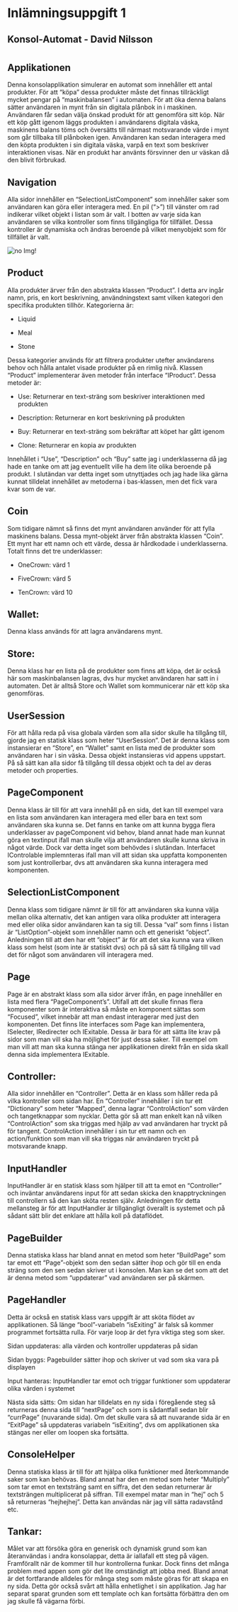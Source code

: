 # Inlämningsuppgift 1 

## Konsol-Automat - David Nilsson 
#

## Applikationen 

Denna konsolapplikation simulerar en automat som innehåller ett antal produkter. För att “köpa” dessa produkter måste det finnas tillräckligt mycket pengar på “maskinbalansen” i automaten. För att öka denna balans sätter användaren in mynt från sin digitala plånbok in i maskinen. Användaren får sedan välja önskad produkt för att genomföra sitt köp. När ett köp gått igenom läggs produkten i användarens digitala väska, maskinens balans töms och översätts till närmast motsvarande värde i mynt som går tillbaka till plånboken igen. Användaren kan sedan interagera med den köpta produkten i sin digitala väska, varpå en text som beskriver interaktionen visas. När en produkt har använts försvinner den ur väskan då den blivit förbrukad.  

 
## Navigation 

Alla sidor innehåller en “SelectionListComponent” som innehåller saker som användaren kan göra eller interagera med. En pil (“>”) till vänster om rad indikerar vilket objekt i listan som är valt. I botten av varje sida kan användaren se vilka kontroller som finns tillgängliga för tillfället. Dessa kontroller är dynamiska och ändras beroende på vilket menyobjekt som för tillfället är valt. 

![no Img!](./ReadMeImgs/NavigationImg.png "Konsol Navigation")

## Product

Alla produkter ärver från den abstrakta klassen “Product”. I detta arv ingår namn, pris, en kort beskrivning, användningstext samt vilken kategori den specifika produkten tillhör. Kategorierna är:  

- Liquid 

- Meal  

- Stone  

Dessa kategorier används för att filtrera produkter utefter användarens behov och hålla antalet visade produkter på en rimlig nivå. Klassen “Product” implementerar även metoder från interface “IProduct”. Dessa metoder är: 

- Use: Returnerar en text-sträng som beskriver interaktionen med produkten 

- Description: Returnerar en kort beskrivning på produkten 

- Buy: Returnerar en text-sträng som bekräftar att köpet har gått igenom 

- Clone: Returnerar en kopia av produkten  

Innehållet i “Use”, “Description” och “Buy” satte jag i underklasserna då jag hade en tanke om att jag eventuellt ville ha dem lite olika beroende på produkt. I slutändan var detta inget som utnyttjades och jag hade lika gärna kunnat tilldelat innehållet av metoderna i bas-klassen, men det fick vara kvar som de var.  

 

## Coin 

Som tidigare nämnt så finns det mynt användaren använder för att fylla maskinens balans. Dessa mynt-objekt ärver från abstrakta klassen “Coin”.  Ett mynt har ett namn och ett värde, dessa är hårdkodade i underklasserna. Totalt finns det tre underklasser: 

- OneCrown: värd 1 

- FiveCrown: värd 5 

- TenCrown: värd 10 

 

## Wallet: 

Denna klass används för att lagra användarens mynt. 

 

## Store:  

Denna klass har en lista på de produkter som finns att köpa, det är också här som maskinbalansen lagras, dvs hur mycket användaren har satt in i automaten. Det är alltså Store och Wallet som kommunicerar när ett köp ska genomföras. 

 
## UserSession 

För att hålla reda på visa globala värden som alla sidor skulle ha tillgång till, gjorde jag en statisk klass som heter “UserSession”. Det är denna klass som instansierar en “Store”,  en “Wallet” samt en lista med de produkter som användaren har i sin väska. Dessa objekt instansieras vid appens uppstart. På så sätt kan alla sidor få tillgång till dessa objekt och ta del av deras metoder och properties.  
 

## PageComponent 

Denna klass är till för att vara innehåll på en sida, det kan till exempel vara en lista som användaren kan interagera med eller bara en text som användaren ska kunna se. Det fanns en tanke om att kunna bygga flera underklasser av pageComponent vid behov, bland annat hade man kunnat göra en textinput ifall man skulle vilja att användaren skulle kunna skriva in något värde. Dock var detta inget som behövdes i slutändan. Interfacet IControlable implemnteras ifall man vill att sidan ska uppfatta komponenten som just kontrollerbar, dvs att användaren ska kunna interagera med komponenten. 

 

## SelectionListComponent 

Denna klass som tidigare nämnt är till för att användaren ska kunna välja mellan olika alternativ, det kan antigen vara olika produkter att interagera med eller olika sidor användaren kan ta sig till. Dessa “val” som finns i listan är “ListOption”-objekt som innehåller namn och ett generiskt “object”. Anledningen till att den har ett “object” är för att det ska kunna vara vilken klass som helst (som inte är statiskt dvs) och på så sätt få tillgång till vad det för något som användaren vill interagera med. 

 

## Page 

Page är en abstrakt klass som alla sidor ärver ifrån, en page innehåller en lista med flera “PageComponent’s”. Utifall att det skulle finnas flera komponenter som är interaktiva så måste en komponent sättas som “Focused”, vilket innebär att man endast interagerar med just den komponenten. Det finns lite interfaces som Page kan implementera, ISelecter, IRedirecter och IExitable. Dessa är bara för att sätta lite krav på sidor som man vill ska ha möjlighet för just dessa saker. Till exempel om man vill att man ska kunna stänga ner applikationen direkt från en sida skall denna sida implementera IExitable.  

 

## Controller: 

Alla sidor innehåller en “Controller”. Detta är en klass som håller reda på vilka kontroller som sidan har. En “Controller” innehåller i sin tur ett “Dictionary” som heter “Mapped”, denna lagrar “ControlAction” som värden och tangetknappar som nycklar. Detta gör så att man enkelt kan nå vilken “ControlAction” som ska triggas med hjälp av vad användaren har tryckt på för tangent. ControlAction innehåller i sin tur ett namn och en action/funktion som man vill ska triggas när användaren tryckt på motsvarande knapp. 

## InputHandler  

InputHandler är en statisk klass som hjälper till att ta emot en “Controller” och inväntar användarens input för att sedan skicka den knapptryckningen till controllern så den kan sköta resten själv. Anledningen för detta mellansteg är för att InputHandler är tillgängligt överallt is systemet och på sådant sätt blir det enklare att hålla koll på dataflödet. 

## PageBuilder 

Denna statiska klass har bland annat en metod som heter “BuildPage” som tar emot ett “Page”-objekt som den sedan sätter ihop och gör till en enda sträng som den sen sedan skriver ut i konsolen. Man kan se det som att det är denna metod som “uppdaterar” vad användaren ser på skärmen. 

## PageHandler 

Detta är också en statisk klass vars uppgift är att sköta flödet av applikationen. Så länge “bool”-variabeln “isExiting” är falsk så kommer programmet fortsätta rulla. För varje loop är det fyra viktiga steg som sker. 

Sidan uppdateras: alla värden och kontroller uppdateras på sidan 

Sidan byggs: Pagebuilder sätter ihop och skriver ut vad som ska vara på displayen 

Input hanteras: InputHandler tar emot och triggar funktioner som uppdaterar olika värden i systemet 

Nästa sida sätts: Om sidan har tilldelats en ny sida i föregående steg så returneras denna sida till “nextPage” och som is sådantfall sedan blir “currPage” (nuvarande sida). Om det skulle vara så att nuvarande sida är en “ExitPage” så uppdateras variabeln “isExiting”, dvs om applikationen ska stängas ner eller om loopen ska fortsätta. 

## ConsoleHelper 

Denna statiska klass är till för att hjälpa olika funktioner med återkommande saker som kan behövas. Bland annat har den en metod som heter “Multiply” som tar emot en textsträng samt en siffra, det den sedan returnerar är textsträngen multiplicerat på siffran. Till exempel matar man in “hej” och 5 så returneras “hejhejhej”. Detta kan användas när jag vill sätta radavstånd etc. 

 

## Tankar: 

Målet var att försöka göra en generisk och dynamisk grund som kan återanvändas i andra konsolappar, detta är iallafall ett steg på vägen. Framförallt när de kommer till hur kontrollerna funkar. Dock finns det många problem med appen som gör det lite omständigt att jobba med. Bland annat är det fortfarande alldeles för många steg som måste göras för att skapa en ny sida. Detta gör också svårt att hålla enhetlighet i sin applikation. Jag har separat sparat grunden som ett template och kan fortsätta förbättra den om jag skulle få vägarna förbi. 
